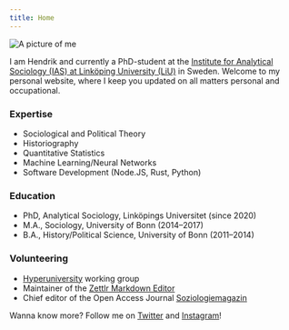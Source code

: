 ```yaml
---
title: Home
---
```


<div id="img-moi-container">
  <img id="img-moi" src="https://www.hendrik-erz.de/storage/app/media/hendrik.jpg" alt="A picture of me">
</div>

I am Hendrik and currently a PhD-student at the [Institute for Analytical Sociology (IAS) at Linköping University (LiU)](https://liu.se/en/organisation/liu/iei/ias) in Sweden. Welcome to my personal website, where I keep you updated on all matters personal and occupational.

### Expertise

* Sociological and Political Theory
* Historiography
* Quantitative Statistics
* Machine Learning/Neural Networks
* Software Development (Node.JS, Rust, Python)

### Education

* PhD, Analytical Sociology, Linköpings Universitet (since 2020)
* M.A., Sociology, University of Bonn (2014–2017)
* B.A., History/Political Science, University of Bonn (2011–2014)

### Volunteering

* [Hyperuniversity](https://www.hyperuniversity.org/) working group
* Maintainer of the [Zettlr Markdown Editor](https://www.zettlr.com/)
* Chief editor of the Open Access Journal [Soziologiemagazin](http://www.soziologiemagazin.de/)

Wanna know more? Follow me on [Twitter](https://www.twitter.com/sahiralsaid) and [Instagram](https://www.instagram.com/nathan_lesage)!
